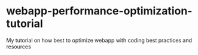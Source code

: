 # webapp-performance-optimization-tutorial
 My tutorial on how best to optimize webapp with coding best practices and resources
